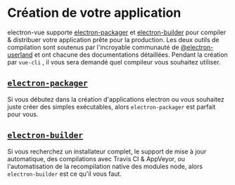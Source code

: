 # Création de votre application

electron-vue supporte [electron-packager](https://github.com/electron-userland/electron-packager) et [electron-builder](https://github.com/electron-userland/electron-builder) pour compiler & distribuer votre application prête pour la production. Les deux outils de compilation sont soutenus par l'incroyable communauté de [@electron-userland](https://github.com/electron-userland) et ont chacune des documentations détaillées. Pendant la création par `vue-cli` , il vous sera demandé quel compileur vous souhaitez utiliser.

## [`electron-packager`](using-electron-packager.md)

Si vous débutez dans la création d'applications electron ou vous souhaitez juste créer des simples exécutables, alors `electron-packager` est parfait pour vous.

## [`electron-builder`](using-electron-builder.md)

Si vous recherchez un installateur complet, le support de mise à jour automatique, des compilations avec Travis CI & AppVeyor, ou l'automatisation de la recompilation native des modules node, alors `electron-builder` est ce qu'il vous faut.

